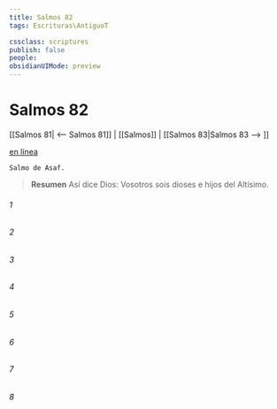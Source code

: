 ```yaml
---
title: Salmos 82
tags: Escrituras\AntiguoT

cssclass: scriptures
publish: false
people:
obsidianUIMode: preview
---
```


# Salmos 82
[[Salmos 81| <-- Salmos 81]] | [[Salmos]] | [[Salmos 83|Salmos 83 --> ]]

[en línea](https://churchofjesuschrist.org/study/scriptures/ot/ps/82?lang=spa)

```
Salmo de Asaf.
```

> __Resumen__
Así dice Dios: Vosotros sois dioses e hijos del Altísimo.

###### 1 


###### 2 


###### 3 


###### 4 


###### 5 


###### 6 


###### 7 


###### 8 


